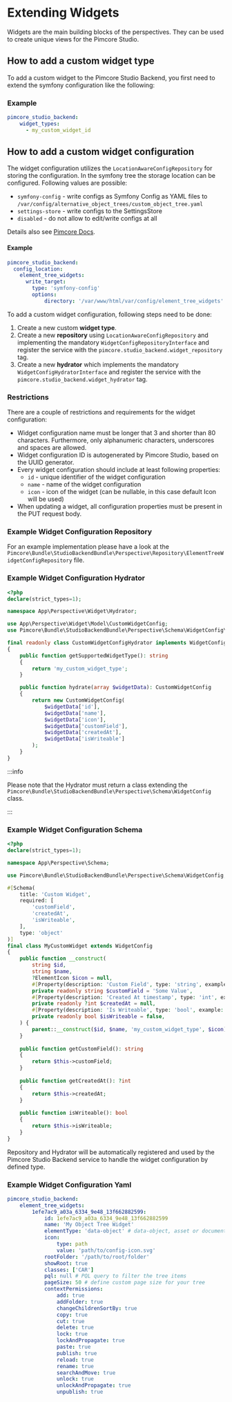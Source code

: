 # Extending Widgets

Widgets are the main building blocks of the perspectives. They can be used to create unique views for the Pimcore Studio.

## How to add a custom widget type

To add a custom widget to the Pimcore Studio Backend, you first need to extend the symfony configuration like the following:

### Example

```yaml
pimcore_studio_backend:
    widget_types:
      - my_custom_widget_id
```

## How to add a custom widget configuration

The widget configuration utilizes the `LocationAwareConfigRepository` for storing the configuration. In the symfony tree the
storage location can be configured. Following values are possible:
- `symfony-config` - write configs as Symfony Config as YAML files to `/var/config/alternative_object_trees/custom_object_tree.yaml`
- `settings-store` - write configs to the SettingsStore
- `disabled` - do not allow to edit/write configs at all

Details also see [Pimcore Docs](https://pimcore.com/docs/platform/Pimcore/Deployment/Configuration_Environments/#configuration-storage-locations--fallbacks).

#### Example
```yaml
pimcore_studio_backend:
  config_location:
    element_tree_widgets:
      write_target:
        type: 'symfony-config'
        options:
            directory: '/var/www/html/var/config/element_tree_widgets'
```

To add a custom widget configuration, following steps need to be done:
1. Create a new custom **widget type**.
2. Create a new **repository** using `LocationAwareConfigRepository` and implementing the mandatory `WidgetConfigRepositoryInterface` and register the service with the `pimcore.studio_backend.widget_repository` tag.
3. Create a new **hydrator** which implements the mandatory `WidgetConfigHydratorInterface` and register the service with the `pimcore.studio_backend.widget_hydrator` tag.

### Restrictions

There are a couple of restrictions and requirements for the widget configuration:
- Widget configuration name must be longer that 3 and shorter than 80 characters. Furthermore, only alphanumeric characters, underscores and spaces are allowed.
- Widget configuration ID is autogenerated by Pimcore Studio, based on the UUID generator.
- Every widget configuration should include at least following properties:
  - `id` - unique identifier of the widget configuration
  - `name` - name of the widget configuration
  - `icon` - icon of the widget (can be nullable, in this case default Icon will be used)
- When updating a widget, all configuration properties must be present in the PUT request body.

### Example Widget Configuration Repository

For an example implementation please have a look at the `Pimcore\Bundle\StudioBackendBundle\Perspective\Repository\ElementTreeWidgetConfigRepository` file.

### Example Widget Configuration Hydrator

```php
<?php
declare(strict_types=1);

namespace App\Perspective\Widget\Hydrator;

use App\Perspective\Widget\Model\CustomWidgetConfig;
use Pimcore\Bundle\StudioBackendBundle\Perspective\Schema\WidgetConfig\WidgetConfigHydratorInterface;

final readonly class CustomWidgetConfigHydrator implements WidgetConfigHydratorInterface
{
    public function getSupportedWidgetType(): string
    {
        return 'my_custom_widget_type';
    }

    public function hydrate(array $widgetData): CustomWidgetConfig
    {
        return new CustomWidgetConfig(
            $widgetData['id'],
            $widgetData['name'],
            $widgetData['icon'],
            $widgetData['customField'],
            $widgetData['createdAt'],
            $widgetData['isWriteable']
        );
    }
}
```

:::info

Please note that the Hydrator must return a class extending the `Pimcore\Bundle\StudioBackendBundle\Perspective\Schema\WidgetConfig` class.

:::

### Example Widget Configuration Schema

```php
<?php
declare(strict_types=1);

namespace App\Perspective\Schema;

use Pimcore\Bundle\StudioBackendBundle\Perspective\Schema\WidgetConfig;

#[Schema(
    title: 'Custom Widget',
    required: [
        'customField',
        'createdAt',
        'isWriteable',
    ],
    type: 'object'
)]
final class MyCustomWidget extends WidgetConfig
{
    public function __construct(
        string $id,
        string $name,
        ?ElementIcon $icon = null,
        #[Property(description: 'Custom Field', type: 'string', example: 'Some Value')]
        private readonly string $customField = 'Some Value',
        #[Property(description: 'Created At timestamp', type: 'int', example: 1738917191)]
        private readonly ?int $createdAt = null,
        #[Property(description: 'Is Writeable', type: 'bool', example: false)]
        private readonly bool $isWriteable = false,
    ) {
        parent::__construct($id, $name, 'my_custom_widget_type', $icon);
    }
    
    public function getCustomField(): string
    {
        return $this->customField;
    }
    
    public function getCreatedAt(): ?int
    {
        return $this->createdAt;
    }
    
    public function isWriteable(): bool
    {
        return $this->isWriteable;
    }
}
```

Repository and Hydrator will be automatically registered and used by the Pimcore Studio Backend service to handle the widget configuration by defined type.

### Example Widget Configuration Yaml

```yaml
pimcore_studio_backend:
    element_tree_widgets:
        1efe7ac9_a03a_6334_9e48_13f662882599:
            id: 1efe7ac9_a03a_6334_9e48_13f662882599
            name: 'My Object Tree Widget'
            elementType: 'data-object' # data-object, asset or document types are supported
            icon:
                type: path
                value: 'path/to/config-icon.svg'
            rootFolder: '/path/to/root/folder'
            showRoot: true
            classes: ['CAR']
            pql: null # PQL query to filter the tree items
            pageSize: 50 # define custom page size for your tree
            contextPermissions:
                add: true
                addFolder: true
                changeChildrenSortBy: true
                copy: true
                cut: true
                delete: true
                lock: true
                lockAndPropagate: true
                paste: true
                publish: true
                reload: true
                rename: true
                searchAndMove: true
                unlock: true
                unlockAndPropagate: true
                unpublish: true

```